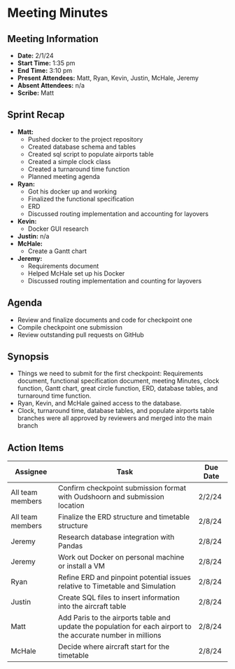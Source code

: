 # Meeting Minutes

## Meeting Information

- **Date:** 2/1/24
- **Start Time:** 1:35 pm
- **End Time:** 3:10 pm
- **Present Attendees:** Matt, Ryan, Kevin, Justin, McHale, Jeremy
- **Absent Attendees:** n/a
- **Scribe:** Matt

## Sprint Recap

- **Matt:**
  - Pushed docker to the project repository
  - Created database schema and tables
  - Created sql script to populate airports table
  - Created a simple clock class
  - Created a turnaround time function
  - Planned meeting agenda
- **Ryan:**
  - Got his docker up and working
  - Finalized the functional specification
  - ERD
  - Discussed routing implementation and accounting for layovers
- **Kevin:**
  - Docker GUI research
- **Justin:** n/a
- **McHale:**
  - Create a Gantt chart
- **Jeremy:**
  - Requirements document
  - Helped McHale set up his Docker
  - Discussed routing implementation and counting for layovers

## Agenda

- Review and finalize documents and code for checkpoint one
- Compile checkpoint one submission
- Review outstanding pull requests on GitHub

## Synopsis

- Things we need to submit for the first checkpoint: Requirements document, functional specification document, meeting Minutes, clock function, Gantt chart, great circle function, ERD, database tables, and turnaround time function.
- Ryan, Kevin, and McHale gained access to the database.
- Clock, turnaround time, database tables, and populate airports table branches were all approved by reviewers and merged into the main branch

## Action Items

| **Assignee**       | **Task**                                                                                  | **Due Date** |
|--------------------|-------------------------------------------------------------------------------------------|--------------|
| All team members  | Confirm checkpoint submission format with Oudshoorn and submission location                | 2/2/24       |
| All team members  | Finalize the ERD structure and timetable structure                                        | 2/8/24       |
| Jeremy             | Research database integration with Pandas                                                  | 2/8/24       |
| Jeremy             | Work out Docker on personal machine or install a VM                                         | 2/8/24       |
| Ryan               | Refine ERD and pinpoint potential issues relative to Timetable and Simulation             | 2/8/24       |
| Justin             | Create SQL files to insert information into the aircraft table                              | 2/8/24       |
| Matt               | Add Paris to the airports table and update the population for each airport to the accurate number in millions | 2/8/24 |
| McHale             | Decide where aircraft start for the timetable                                              | 2/8/24       |
